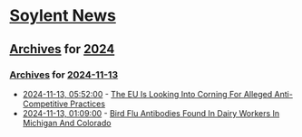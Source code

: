 # [Soylent News](../../../README.md)

## [Archives](../../index.md) for [2024](../index.md)

### [Archives](../../index.md) for [2024-11-13](index.md)

* [2024-11-13, 05:52:00](https://soylentnews.org/article.pl?sid=24/11/11/201210&from=rss) - [The EU Is Looking Into Corning For Alleged Anti-Competitive Practices](https://soylentnews.org/article.pl?sid=24/11/11/201210&from=rss)
* [2024-11-13, 01:09:00](https://soylentnews.org/article.pl?sid=24/11/11/1959246&from=rss) - [Bird Flu Antibodies Found In Dairy Workers In Michigan And Colorado](https://soylentnews.org/article.pl?sid=24/11/11/1959246&from=rss)
